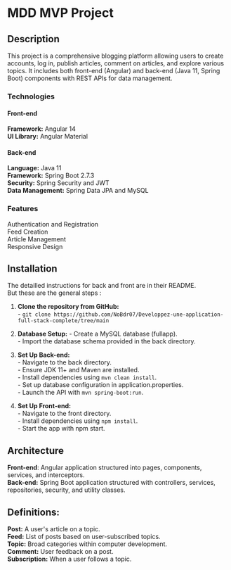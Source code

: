 # MDD MVP Project
## Description

This project is a comprehensive blogging platform allowing users to create accounts, log in, publish articles, comment on articles, and explore various topics. It includes both front-end (Angular) and back-end (Java 11, Spring Boot) components with REST APIs for data management. 

### Technologies
#### Front-end

**Framework:** Angular 14  
**UI Library:** Angular Material  

#### Back-end

**Language:** Java 11  
**Framework:** Spring Boot 2.7.3  
**Security:** Spring Security and JWT  
**Data Management:** Spring Data JPA and MySQL  

### Features

Authentication and Registration  
Feed Creation  
Article Management  
Responsive Design

## Installation

The detailled instructions for back and front are in their README.  
But these are the general steps : 

1. **Clone the repository from GitHub:**  
        - `git clone https://github.com/NoBdr07/Developpez-une-application-full-stack-complete/tree/main`
    
2. **Database Setup:** 
        - Create a MySQL database (fullapp).  
        - Import the database schema provided in the back directory.

3. **Set Up Back-end:**  
        - Navigate to the back directory.  
        - Ensure JDK 11+ and Maven are installed.  
        - Install dependencies using `mvn clean install`.  
        - Set up database configuration in application.properties.  
        - Launch the API with `mvn spring-boot:run`.


4. **Set Up Front-end:**  
        - Navigate to the front directory.  
        - Install dependencies using `npm install`.  
        - Start the app with npm start.

    
  

## Architecture

**Front-end**: Angular application structured into pages, components, services, and interceptors.  
**Back-end:** Spring Boot application structured with controllers, services, repositories, security, and utility classes.

## Definitions:

**Post:** A user's article on a topic.  
**Feed:** List of posts based on user-subscribed topics.  
**Topic:** Broad categories within computer development.  
**Comment:** User feedback on a post.  
**Subscription:** When a user follows a topic.
